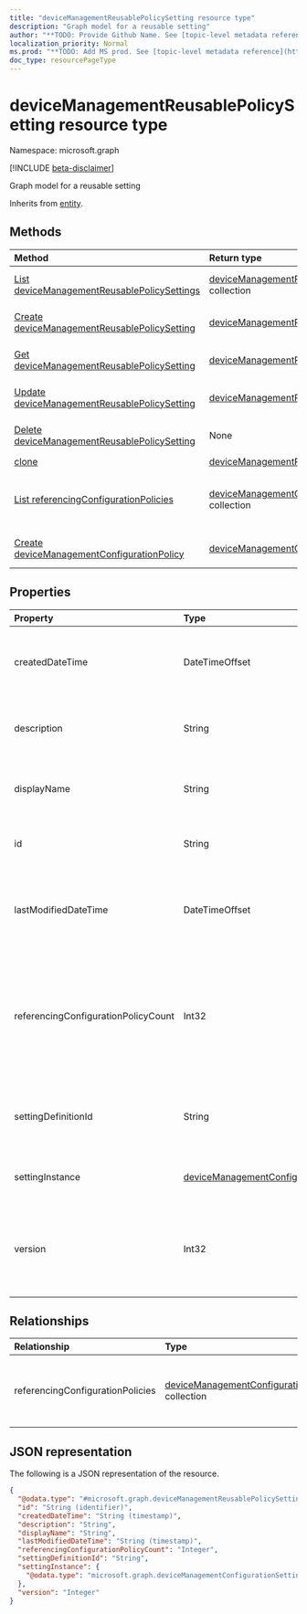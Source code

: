 ```yaml
---
title: "deviceManagementReusablePolicySetting resource type"
description: "Graph model for a reusable setting"
author: "**TODO: Provide Github Name. See [topic-level metadata reference](https://msgo.azurewebsites.net/add/document/guidelines/metadata.html#topic-level-metadata)**"
localization_priority: Normal
ms.prod: "**TODO: Add MS prod. See [topic-level metadata reference](https://msgo.azurewebsites.net/add/document/guidelines/metadata.html#topic-level-metadata)**"
doc_type: resourcePageType
---
```


# deviceManagementReusablePolicySetting resource type

Namespace: microsoft.graph

[!INCLUDE [beta-disclaimer](../../includes/beta-disclaimer.md)]

Graph model for a reusable setting


Inherits from [entity](../resources/entity.md).

## Methods
|Method|Return type|Description|
|:---|:---|:---|
|[List deviceManagementReusablePolicySettings](../api/devicemanagementreusablepolicysetting-list.md)|[deviceManagementReusablePolicySetting](../resources/devicemanagementreusablepolicysetting.md) collection|Get a list of the [deviceManagementReusablePolicySetting](../resources/devicemanagementreusablepolicysetting.md) objects and their properties.|
|[Create deviceManagementReusablePolicySetting](../api/devicemanagementreusablepolicysetting-create.md)|[deviceManagementReusablePolicySetting](../resources/devicemanagementreusablepolicysetting.md)|Create a new [deviceManagementReusablePolicySetting](../resources/devicemanagementreusablepolicysetting.md) object.|
|[Get deviceManagementReusablePolicySetting](../api/devicemanagementreusablepolicysetting-get.md)|[deviceManagementReusablePolicySetting](../resources/devicemanagementreusablepolicysetting.md)|Read the properties and relationships of a [deviceManagementReusablePolicySetting](../resources/devicemanagementreusablepolicysetting.md) object.|
|[Update deviceManagementReusablePolicySetting](../api/devicemanagementreusablepolicysetting-update.md)|[deviceManagementReusablePolicySetting](../resources/devicemanagementreusablepolicysetting.md)|Update the properties of a [deviceManagementReusablePolicySetting](../resources/devicemanagementreusablepolicysetting.md) object.|
|[Delete deviceManagementReusablePolicySetting](../api/devicemanagementreusablepolicysetting-delete.md)|None|Deletes a [deviceManagementReusablePolicySetting](../resources/devicemanagementreusablepolicysetting.md) object.|
|[clone](../api/devicemanagementreusablepolicysetting-clone.md)|[deviceManagementReusablePolicySetting](../resources/devicemanagementreusablepolicysetting.md)|**TODO: Add Description**|
|[List referencingConfigurationPolicies](../api/devicemanagementreusablepolicysetting-list-referencingconfigurationpolicies.md)|[deviceManagementConfigurationPolicy](../resources/devicemanagementconfigurationpolicy.md) collection|Get the deviceManagementConfigurationPolicy resources from the referencingConfigurationPolicies navigation property.|
|[Create deviceManagementConfigurationPolicy](../api/devicemanagementreusablepolicysetting-post-referencingconfigurationpolicies.md)|[deviceManagementConfigurationPolicy](../resources/devicemanagementconfigurationpolicy.md)|Create a new deviceManagementConfigurationPolicy object.|

## Properties
|Property|Type|Description|
|:---|:---|:---|
|createdDateTime|DateTimeOffset|reusable setting creation date and time. This property is read-only.|
|description|String|reusable setting description supplied by user.|
|displayName|String|reusable setting display name supplied by user.|
|id|String|**TODO: Add Description** Inherited from [entity](../resources/entity.md).|
|lastModifiedDateTime|DateTimeOffset|date and time when reusable setting was last modified. This property is read-only.|
|referencingConfigurationPolicyCount|Int32|count of configuration policies referencing the current reusable setting. Valid values 0 to 2147483647. This property is read-only.|
|settingDefinitionId|String|setting definition id associated with this reusable setting.|
|settingInstance|[deviceManagementConfigurationSettingInstance](../resources/devicemanagementconfigurationsettinginstance.md)|reusable setting configuration instance|
|version|Int32|version number for reusable setting. Valid values 0 to 2147483647. This property is read-only.|

## Relationships
|Relationship|Type|Description|
|:---|:---|:---|
|referencingConfigurationPolicies|[deviceManagementConfigurationPolicy](../resources/devicemanagementconfigurationpolicy.md) collection|configuration policies referencing the current reusable setting|

## JSON representation
The following is a JSON representation of the resource.
<!-- {
  "blockType": "resource",
  "keyProperty": "id",
  "@odata.type": "microsoft.graph.deviceManagementReusablePolicySetting",
  "baseType": "microsoft.graph.entity",
  "openType": false
}
-->
``` json
{
  "@odata.type": "#microsoft.graph.deviceManagementReusablePolicySetting",
  "id": "String (identifier)",
  "createdDateTime": "String (timestamp)",
  "description": "String",
  "displayName": "String",
  "lastModifiedDateTime": "String (timestamp)",
  "referencingConfigurationPolicyCount": "Integer",
  "settingDefinitionId": "String",
  "settingInstance": {
    "@odata.type": "microsoft.graph.deviceManagementConfigurationSettingInstance"
  },
  "version": "Integer"
}
```

